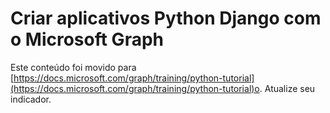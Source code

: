 # <a name="build-python-django-apps-with-microsoft-graph"></a>Criar aplicativos Python Django com o Microsoft Graph

Este conteúdo foi movido para [https://docs.microsoft.com/graph/training/python-tutorial](https://docs.microsoft.com/graph/training/python-tutorial)o. Atualize seu indicador.
